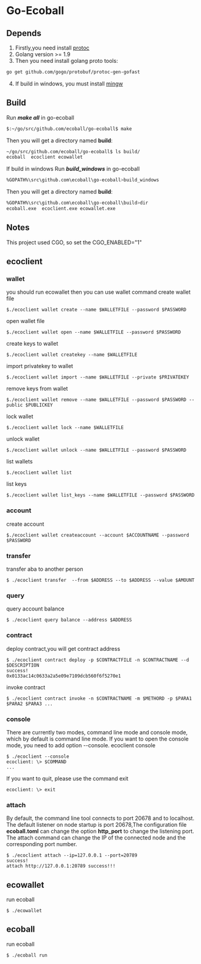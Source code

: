 Go-Ecoball
========

## Depends
1. Firstly,you need install [protoc](https://github.com/google/protobuf/blob/master/src/README.md) 
2. Golang version >= 1.9
3. Then you need install golang proto tools:
```bash
go get github.com/gogo/protobuf/protoc-gen-gofast
```
4. If build in windows, you must install [mingw](http://www.mingw.org/)

## Build
Run ***make all*** in go-ecoball
```bash
$:~/go/src/github.com/ecoball/go-ecoball$ make
```
Then you will get a directory named **build**:
```bash
~/go/src/github.com/ecoball/go-ecoball$ ls build/
ecoball  ecoclient ecowallet
```
If build in windows
Run ***build_windows*** in go-ecoball
```bash
%GOPATH%\src\github.com\ecoball\go-ecoball>build_windows
```
Then you will get a directory named **build**:
```bash
%GOPATH%\src\github.com\ecoball\go-ecoball\build>dir
ecoball.exe  ecoclient.exe ecowallet.exe
```

## Notes
This project used CGO, so set the CGO_ENABLED="1"

## ecoclient
### wallet
you should run ecowallet then you can use wallet command
create wallet file
```
$./ecoclient wallet create --name $WALLETFILE --password $PASSWORD
```
open wallet file
```
$./ecoclient wallet open --name $WALLETFILE --password $PASSWORD
```
create keys to wallet
```
$./ecoclient wallet createkey --name $WALLETFILE
```
import privatekey to wallet
```
$./ecoclient wallet import --name $WALLETFILE --private $PRIVATEKEY
```
remove keys from wallet
```
$./ecoclient wallet remove --name $WALLETFILE --password $PASSWORD --public $PUBLICKEY
```
lock wallet
```
$./ecoclient wallet lock --name $WALLETFILE
```
unlock wallet
```
$./ecoclient wallet unlock --name $WALLETFILE --password $PASSWORD
```
list wallets
```
$./ecoclient wallet list
```
list keys
```
$./ecoclient wallet list_keys --name $WALLETFILE --password $PASSWORD
```
### account
create account
```
$./ecoclient wallet createaccount --account $ACCOUNTNAME --password $PASSWORD
```
### transfer
transfer aba  to another person
```
$ ./ecoclient transfer  --from $ADDRESS --to $ADDRESS --value $AMOUNT
```
### query
query account balance
```
$ ./ecoclient query balance --address $ADDRESS
```
### contract
deploy contract,you will get contract address
```
$ ./ecoclient contract deploy -p $CONTRACTFILE -n $CONTRACTNAME --d $DESCRIPTION
success!
0x0133ac14c0633a2a5e09e7109dcb560f6f5270e1
```

invoke contract
```
$ ./ecoclient contract invoke -n $CONTRACTNAME -m $METHORD -p $PARA1 $PARA2 $PARA3 ...
```
### console
There are currently two modes, command line mode and console mode, which by default is command line mode.
If you want to open the console mode, you need to add option --console.
ecoclient console
```
$ ./ecoclient --console
ecoclient: \> $COMMAND
...
```
If you want to quit, please use the command exit
```
ecoclient: \> exit
```

### attach
By default, the command line tool connects to port 20678 and to localhost.
The default listener on node startup is port 20678,The configuration file **ecoball.toml** can change the option **http_port** to change the listening port.
The attach command can change the IP of the connected node and the corresponding port number.
```
$ ./ecoclient attach --ip=127.0.0.1 --port=20789
success!
attach http://127.0.0.1:20789 success!!!
```
## ecowallet
run ecoball

```
$ ./ecowallet
```


## ecoball
run ecoball

```
$ ./ecoball run
```

